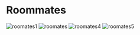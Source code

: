 # Roommates
![roomates1](https://user-images.githubusercontent.com/38184193/53638329-8dff6d00-3c2e-11e9-86f3-c210b1ef037a.png)
![roomates](https://user-images.githubusercontent.com/38184193/53638336-93f54e00-3c2e-11e9-83c0-f66d974a015c.png)
![roomates4](https://user-images.githubusercontent.com/38184193/53638246-5abcde00-3c2e-11e9-8380-bf63c2ce7355.png)
![roomates5](https://user-images.githubusercontent.com/38184193/53638251-5d1f3800-3c2e-11e9-8edf-f2e8ad97e0d5.png)
